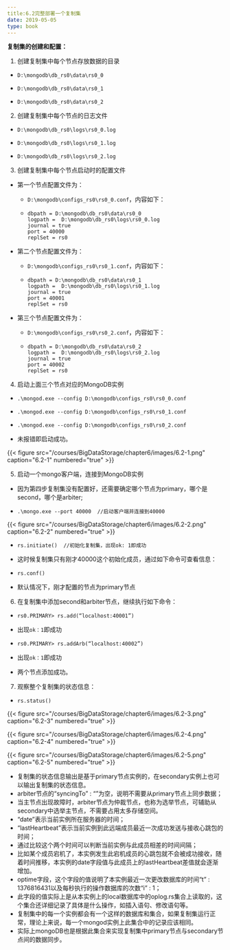 ```yaml
---
title:6.2完整部署一个复制集
date: 2019-05-05
type: book
---
```


**复制集的创建和配置：**

1. 创建复制集中每个节点存放数据的目录

- `D:\mongodb\db_rs0\data\rs0_0`

- `D:\mongodb\db_rs0\data\rs0_1`

- `D:\mongodb\db_rs0\data\rs0_2`

2. 创建复制集中每个节点的日志文件

- `D:\mongodb\db_rs0\logs\rs0_0.log`

- `D:\mongodb\db_rs0\logs\rs0_1.log`

- `D:\mongodb\db_rs0\logs\rs0_2.log`

3. 创建复制集中每个节点启动时的配置文件

- 第一个节点配置文件为：

  - `D:\mongodb\configs_rs0\rs0_0.conf`，内容如下：

  - ```
    dbpath = D:\mongodb\db_rs0\data\rs0_0
    logpath =  D:\mongodb\db_rs0\logs\rs0_0.log
    journal = true
    port = 40000
    replSet = rs0
    ```

- 第二个节点配置文件为：

  - `D:\mongodb\configs_rs0\rs0_1.conf`，内容如下：

  - ```
    dbpath = D:\mongodb\db_rs0\data\rs0_1
    logpath =  D:\mongodb\db_rs0\logs\rs0_1.log
    journal = true
    port = 40001
    replSet = rs0
    ```

- 第三个节点配置文件为：

  - `D:\mongodb\configs_rs0\rs0_2.conf`，内容如下：

  - ```
    dbpath = D:\mongodb\db_rs0\data\rs0_2
    logpath =  D:\mongodb\db_rs0\logs\rs0_2.log
    journal = true
    port = 40002
    replSet = rs0
    ```

4. 启动上面三个节点对应的MongoDB实例

-  `.\mongod.exe --config D:\mongodb\configs_rs0\rs0_0.conf`

-  `.\mongod.exe --config D:\mongodb\configs_rs0\rs0_1.conf`

-  `.\mongod.exe --config D:\mongodb\configs_rs0\rs0_2.conf`

- 未报错即启动成功。

{{< figure src="/courses/BigDataStorage/chapter6/images/6.2-1.png" caption="6.2-1" numbered="true" >}}

5. 启动一个mongo客户端，连接到MongoDB实例

- 因为第四步复制集没有配置好，还需要确定哪个节点为primary，哪个是second，哪个是arbiter;

- `.\mongo.exe --port 40000  //启动客户端并连接到40000`

{{< figure src="/courses/BigDataStorage/chapter6/images/6.2-2.png" caption="6.2-2" numbered="true" >}}

- `rs.initiate()  //初始化复制集，出现ok: 1即成功`

-  这时候复制集只有刚才40000这个初始化成员，通过如下命令可查看信息：

- `rs.conf()`

- 默认情况下，刚才配置的节点为primary节点

6. 在复制集中添加second和arbiter节点，继续执行如下命令：

- `rs0.PRIMARY> rs.add(“localhost:40001”)`

- 出现`ok：1`即成功

- `rs0.PRIMARY> rs.addArb(“localhost:40002”)`

- 出现`ok：1`即成功

- 两个节点添加成功。

7. 观察整个复制集的状态信息：

- `rs.status()`

{{< figure src="/courses/BigDataStorage/chapter6/images/6.2-3.png" caption="6.2-3" numbered="true" >}}

{{< figure src="/courses/BigDataStorage/chapter6/images/6.2-4.png" caption="6.2-4" numbered="true" >}}

{{< figure src="/courses/BigDataStorage/chapter6/images/6.2-5.png" caption="6.2-5" numbered="true" >}}

- 复制集的状态信息输出是基于primary节点实例的，在secondary实例上也可以输出复制集的状态信息。
- arbiter节点的“syncingTo” : “”为空，说明不需要从primary节点上同步数据；
- 当主节点出现故障时，arbiter节点为仲裁节点，也称为选举节点，可辅助从secondary中选举主节点，不需要占用太多存储空间。
- “date”表示当前实例所在服务器的时间；
- “lastHeartbeat”表示当前实例到此远端成员最近一次成功发送与接收心跳包的时间；
- 通过比较这个两个时间可以判断当前实例与此成员相差的时间间隔；
- 比如某个成员宕机了，本实例发生此宕机成员的心跳包就不会被成功接收，随着时间推移，本实例的date字段值与此成员上的lastHeartbeat差值就会逐渐增加。
- optime字段，这个字段的值说明了本实例最近一次更改数据库的时间“t” : 1376816431以及每秒执行的操作数据库的次数“i” : 1；
- 此字段的值实际上是从本实例上的local数据库中的oplog.rs集合上读取的，这个集合还详细记录了具体是什么操作，如插入语句、修改语句等。
- 复制集中的每一个实例都会有一个这样的数据库和集合，如果复制集运行正常，理论上来说，每一个mongod实例上此集合中的记录应该相同。
- 实际上mongoDB也是根据此集合来实现复制集中primary节点与secondary节点间的数据同步。